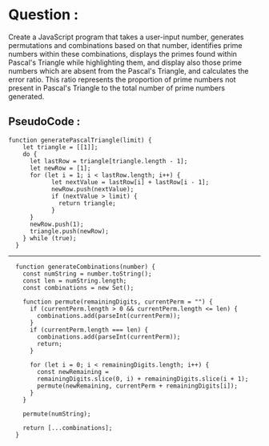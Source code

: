 # Question : 

Create a JavaScript program that takes a user-input number, generates permutations and combinations based on that number, identifies prime numbers within these combinations, displays the primes found within Pascal's Triangle while highlighting them, and display also those prime numbers which are absent from the Pascal's Triangle, and calculates the error ratio. This ratio represents the proportion of prime numbers not present in Pascal's Triangle to the total number of prime numbers generated.

## PseudoCode : 

    function generatePascalTriangle(limit) {
        let triangle = [[1]];
        do {
          let lastRow = triangle[triangle.length - 1];
          let newRow = [1];
          for (let i = 1; i < lastRow.length; i++) {
                let nextValue = lastRow[i] + lastRow[i - 1];
                newRow.push(nextValue);
                if (nextValue > limit) {
                  return triangle;
                }
          }
          newRow.push(1);
          triangle.push(newRow);
        } while (true);
      }
----------------------------------------------------------------------
      function generateCombinations(number) {
        const numString = number.toString();
        const len = numString.length;
        const combinations = new Set();

        function permute(remainingDigits, currentPerm = "") {
          if (currentPerm.length > 0 && currentPerm.length <= len) {
            combinations.add(parseInt(currentPerm));
          }
          if (currentPerm.length === len) {
            combinations.add(parseInt(currentPerm));
            return;
          }

          for (let i = 0; i < remainingDigits.length; i++) {
            const newRemaining =
            remainingDigits.slice(0, i) + remainingDigits.slice(i + 1);
            permute(newRemaining, currentPerm + remainingDigits[i]);
          }
        }

        permute(numString);

        return [...combinations];
      }
